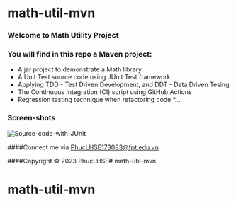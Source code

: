 # math-util-mvn


### Welcome to Math Utility Project

### You will find in this repo a Maven project:

* A jar project to demonstrate a Math library
* A Unit Test source code using JUnit Test framework
* Applying TDD - Test Driven Development, and DDT - Data Driven Tesing
* The Continuous Integration (CI) script using GitHub Actions
* Regression testing technique when refactoring code
*...

### Screen-shots 
![Source-code-with-JUnit](https://github.com/PhucLHSE/math-util-mvn.git)

####Connect me via PhucLHSE173083@fpt.edu.vn

####Copyright &#169; 2023 PhucLHSE# math-util-mvn
# math-util-mvn
